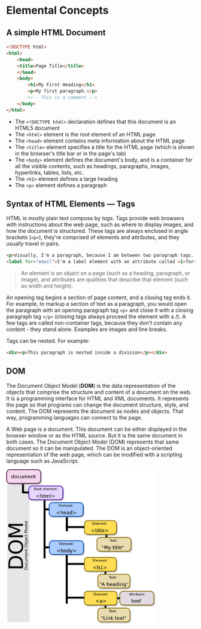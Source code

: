 # Elemental Concepts

## A simple HTML Document

```html
<!DOCTYPE html>
<html>
    <head>
    <title>Page Title</title>
    </head>
    <body>
        <h1>My First Heading</h1>
        <p>My first paragraph.</p>
        <!-- This is a comment -->
    </body>
</html>
```
* The `<!DOCTYPE html>` declaration defines that this document is an HTML5 document
* The `<html>` element is the root element of an HTML page
* The `<head>` element contains meta information about the HTML page
* The `<title>` element specifies a title for the HTML page (which is shown in the browser's title bar or in the page's tab)
* The `<body>` element defines the document's body, and is a container for all the visible contents, such as headings, paragraphs, images, hyperlinks, tables, lists, etc.
* The `<h1>` element defines a large heading
* The `<p>` element defines a paragraph


## Syntax of HTML Elements — Tags

HTML is mostly plain text compose by *tags*. Tags provide web browsers with instructions about the web page, such as where to display images, and how the document is structured. These tags are always enclosed in angle brackets (`<p>`), they're comprised of elements and attributes, and they usually travel in pairs.

```html
<p>Visually, I'm a paragraph, because I am between two paragraph tags. But internally I'm called <i>element<i></p>
<label for="email">I'm a label element with an attribute called <i>for<i></label>
```

> An element is an object on a page (such as a heading, paragraph, or image), and attributes are qualities that describe that element (such as width and height).

An opening tag begins a section of page content, and a closing tag ends it. For example, to markup a section of text as a paragraph, you would open the paragraph with an opening paragraph tag `<p>` and close it with a closing paragraph tag `</p>` (closing tags always proceed the element with a /). A few tags are called non-container tags, because they don't contain any content - they stand alone. Examples are images and line breaks.

Tags can be nested. For example:

```html
<div><p>This paragraph is nested inside a division</p></div>
```

## DOM

The Document Object Model (**DOM**) is the data representation of the objects that comprise the structure and content of a document on the web. It is a programming interface for HTML and XML documents. It represents the page so that programs can change the document structure, style, and content. The DOM represents the document as nodes and objects. That way, programming languages can connect to the page.

A Web page is a document. This document can be either displayed in the browser window or as the HTML source. But it is the same document in both cases. The Document Object Model (DOM) represents that same document so it can be manipulated. The DOM is an object-oriented representation of the web page, which can be modified with a scripting language such as JavaScript.

<img src="../../../img/1200px-DOM-model.svg.png" width=400p>